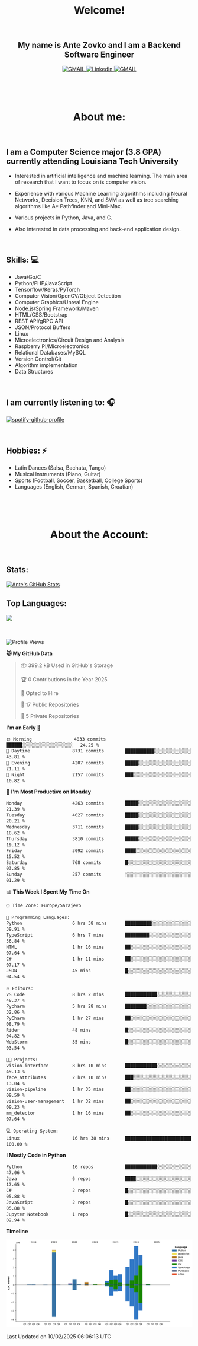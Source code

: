 
<h1 align="center"> Welcome!</h1>
<br>

<h2 align="center">My name is Ante Zovko and I am a Backend Software Engineer</h2> 

<p align= "center">
  <a href="https://mail.google.com/mail/u/0/?view=cm&fs=1&to=antezovko.az@gmail.com&tf=1">
      <img alt="GMAIL" src="https://img.shields.io/badge/Email-Contact-darkred?style=for-the-badge&logo=gmail&labelColor=grey&logoColor=white" />
    </a>
 <a href="https://www.linkedin.com/in/antezovko/">
      <img alt="LinkedIn" src="https://img.shields.io/badge/LinkedIn-Connect-Blue?style=for-the-badge&logo=LinkedIn" />
    </a>
   <a href="https://www.facebook.com/ZovkoAntee/">
      <img alt="GMAIL" src="https://img.shields.io/badge/Facebook-Add%20Friend-darkblue?style=for-the-badge&logo=Facebook&logoColor=white" />
    </a>

  </p>

<br>
<br>
<br>

<h1 align="center">About me:</h1>

<br>

## I am a Computer Science major (3.8 GPA) currently attending Louisiana Tech University
  - Interested in artificial intelligence and machine learning. The main area of research that I want to focus on is computer vision. 

  - Experience with various Machine Learning algorithms including Neural Networks, Decision Trees, KNN, and SVM as well as tree searching algorithms like A* Pathfinder and Mini-Max.

  - Various projects in Python, Java, and C.

   - Also interested in data processing and back-end application design.

<br>

## Skills: 💻
- Java/Go/C
- Python/PHP/JavaScript
- Tensorflow/Keras/PyTorch
- Computer Vision/OpenCV/Object
Detection
- Computer Graphics/Unreal Engine
- Node.js/Spring Framework/Maven 
- HTML/CSS/Bootstrap
- REST API/gRPC API 
- JSON/Protocol Buffers
- Linux 
- Microelectronics/Circuit Design
and Analysis
- Raspberry PI/Microelectronics
- Relational Databases/MySQL 
- Version Control/Git
- Algorithm implementation
- Data Structures


<br>

## I am currently listening to: 🎧
[![spotify-github-profile](https://spotify-github-profile.vercel.app/api/view?uid=u06dtc9h3le4tq61m3x12o9uh&cover_image=true&theme=default&bar_color=53b14f&bar_color_cover=false)](https://github.com/kittinan/spotify-github-profile)

<br>


## Hobbies: ⚡ 
- Latin Dances (Salsa, Bachata, Tango)
- Musical Instruments (Piano, Guitar)
- Sports (Football, Soccer, Basketball, College Sports)
- Languages (English, German, Spanish, Croatian)

<br>
<br>
<br>

<h1 align="center">About the Account:</h1>

<br>

## Stats: 
<a href="https://github.com/AnteZovko23">
  <img align="center" src="https://github-readme-stats.antezovko23.vercel.app/api?username=AnteZovko23&show_icons=true&line_height=27&count_private=true&title_color=ffffff&text_color=c9cacc&icon_color=2bbc8a&bg_color=1d1f21" alt="Ante's GitHub Stats" />
</a>


<br>

## Top Languages:
<img align="center" src="https://github-readme-stats.antezovko23.vercel.app/api/top-langs/?username=AnteZovko23&title_color=ffffff&text_color=c9cacc&icon_color=2bbc8a&bg_color=1d1f21" />






<br>
<br>
<br>


<!--START_SECTION:waka-->
![Profile Views](http://img.shields.io/badge/Profile%20Views-0-blue)

**🐱 My GitHub Data** 

> 📦 399.2 kB Used in GitHub's Storage 
 > 
> 🏆 0 Contributions in the Year 2025
 > 
> 💼 Opted to Hire
 > 
> 📜 17 Public Repositories 
 > 
> 🔑 5 Private Repositories 
 > 
**I'm an Early 🐤** 

```text
🌞 Morning                4833 commits        ██████░░░░░░░░░░░░░░░░░░░   24.25 % 
🌆 Daytime                8731 commits        ███████████░░░░░░░░░░░░░░   43.81 % 
🌃 Evening                4207 commits        █████░░░░░░░░░░░░░░░░░░░░   21.11 % 
🌙 Night                  2157 commits        ███░░░░░░░░░░░░░░░░░░░░░░   10.82 % 
```
📅 **I'm Most Productive on Monday** 

```text
Monday                   4263 commits        █████░░░░░░░░░░░░░░░░░░░░   21.39 % 
Tuesday                  4027 commits        █████░░░░░░░░░░░░░░░░░░░░   20.21 % 
Wednesday                3711 commits        █████░░░░░░░░░░░░░░░░░░░░   18.62 % 
Thursday                 3810 commits        █████░░░░░░░░░░░░░░░░░░░░   19.12 % 
Friday                   3092 commits        ████░░░░░░░░░░░░░░░░░░░░░   15.52 % 
Saturday                 768 commits         █░░░░░░░░░░░░░░░░░░░░░░░░   03.85 % 
Sunday                   257 commits         ░░░░░░░░░░░░░░░░░░░░░░░░░   01.29 % 
```


📊 **This Week I Spent My Time On** 

```text
🕑︎ Time Zone: Europe/Sarajevo

💬 Programming Languages: 
Python                   6 hrs 38 mins       ██████████░░░░░░░░░░░░░░░   39.91 % 
TypeScript               6 hrs 7 mins        █████████░░░░░░░░░░░░░░░░   36.84 % 
HTML                     1 hr 16 mins        ██░░░░░░░░░░░░░░░░░░░░░░░   07.64 % 
C#                       1 hr 11 mins        ██░░░░░░░░░░░░░░░░░░░░░░░   07.17 % 
JSON                     45 mins             █░░░░░░░░░░░░░░░░░░░░░░░░   04.54 % 

🔥 Editors: 
VS Code                  8 hrs 2 mins        ████████████░░░░░░░░░░░░░   48.37 % 
Pycharm                  5 hrs 28 mins       ████████░░░░░░░░░░░░░░░░░   32.86 % 
PyCharm                  1 hr 27 mins        ██░░░░░░░░░░░░░░░░░░░░░░░   08.79 % 
Rider                    48 mins             █░░░░░░░░░░░░░░░░░░░░░░░░   04.82 % 
WebStorm                 35 mins             █░░░░░░░░░░░░░░░░░░░░░░░░   03.54 % 

🐱‍💻 Projects: 
vision-interface         8 hrs 10 mins       ████████████░░░░░░░░░░░░░   49.13 % 
face_attributes          2 hrs 10 mins       ███░░░░░░░░░░░░░░░░░░░░░░   13.04 % 
vision-pipeline          1 hr 35 mins        ██░░░░░░░░░░░░░░░░░░░░░░░   09.59 % 
vision-user-management   1 hr 32 mins        ██░░░░░░░░░░░░░░░░░░░░░░░   09.23 % 
mm_detector              1 hr 16 mins        ██░░░░░░░░░░░░░░░░░░░░░░░   07.64 % 

💻 Operating System: 
Linux                    16 hrs 38 mins      █████████████████████████   100.00 % 
```

**I Mostly Code in Python** 

```text
Python                   16 repos            ████████████░░░░░░░░░░░░░   47.06 % 
Java                     6 repos             ████░░░░░░░░░░░░░░░░░░░░░   17.65 % 
C#                       2 repos             █░░░░░░░░░░░░░░░░░░░░░░░░   05.88 % 
JavaScript               2 repos             █░░░░░░░░░░░░░░░░░░░░░░░░   05.88 % 
Jupyter Notebook         1 repo              █░░░░░░░░░░░░░░░░░░░░░░░░   02.94 % 
```



**Timeline**

![Lines of Code chart](https://raw.githubusercontent.com/AnteZovko23/AnteZovko23/master/assets/bar_graph.png)


 Last Updated on 10/02/2025 06:06:13 UTC
<!--END_SECTION:waka-->


